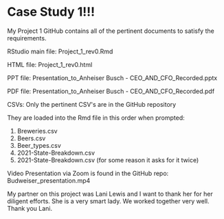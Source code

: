  # Case Study 1!!!
 
 My Project 1 GitHub contains all of the pertinent documents to satisfy the requirements.  
 
 RStudio main file:  Project_1_rev0.Rmd
 
 HTML file:          Project_1_rev0.html
 
 PPT file:           Presentation_to_Anheiser Busch - CEO_AND_CFO_Recorded.pptx
 
 PDF file:           Presentation_to_Anheiser Busch - CEO_AND_CFO_Recorded.pdf
 
 CSVs:               Only the pertinent CSV's are in the GitHub repository
 
 They are loaded into the Rmd file in this order when prompted:
 1. Breweries.csv
 2. Beers.csv
 3. Beer_types.csv
 4. 2021-State-Breakdown.csv
 5. 2021-State-Breakdown.csv (for some reason it asks for it twice)
 
 Video Presentation via Zoom is found in the GitHub repo:  Budweiser_presentation.mp4
 
 My partner on this project was Lani Lewis and I want to thank her for her diligent efforts.  She is a very smart lady.  We worked together very well.  Thank you Lani.  
 
 
